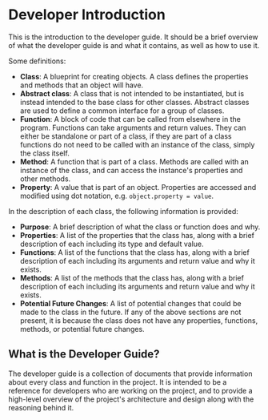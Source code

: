 # Developer Introduction

This is the introduction to the developer guide. It should be a brief overview of what the developer guide is and what it contains, as well as how to use it.

Some definitions:
- **Class**: A blueprint for creating objects. A class defines the properties and methods that an object will have.
- **Abstract class**: A class that is not intended to be instantiated, but is instead intended to the base class for other classes. Abstract classes are used to define a common interface for a group of classes.
- **Function**: A block of code that can be called from elsewhere in the program. Functions can take arguments and return values. They can either be standalone or part of a class, if they are part of a class functions do not need to be called with an instance of the class, simply the class itself.
- **Method**: A function that is part of a class. Methods are called with an instance of the class, and can access the instance's properties and other methods.
- **Property**: A value that is part of an object. Properties are accessed and modified using dot notation, e.g. `object.property = value`.

In the description of each class, the following information is provided:
- **Purpose**: A brief description of what the class or function does and why.
- **Properties**: A list of the properties that the class has, along with a brief description of each including its type and default value.
- **Functions**: A list of the functions that the class has, along with a brief description of each including its arguments and return value and why it exists.
- **Methods**: A list of the methods that the class has, along with a brief description of each including its arguments and return value and why it exists.
- **Potential Future Changes**: A list of potential changes that could be made to the class in the future.
If any of the above sections are not present, it is because the class does not have any properties, functions, methods, or potential future changes.

## What is the Developer Guide?

The developer guide is a collection of documents that provide information about every class and function in the project. It is intended to be a reference for developers who are working on the project, and to provide a high-level overview of the project's architecture and design along with the reasoning behind it.

